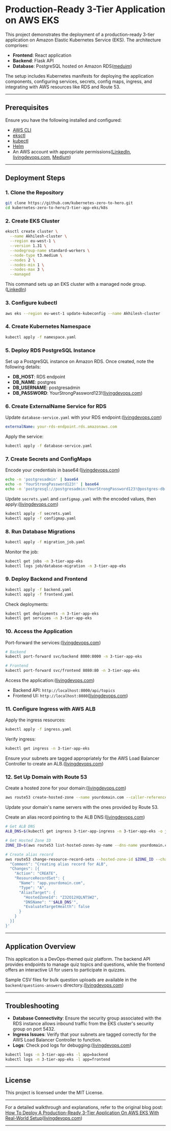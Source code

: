 # Production-Ready 3-Tier Application on AWS EKS

This project demonstrates the deployment of a production-ready 3-tier application on Amazon Elastic Kubernetes Service (EKS). The architecture comprises:

* **Frontend**: React application
* **Backend**: Flask API
* **Database**: PostgreSQL hosted on Amazon RDS([meduim](https://towardsaws.com/stop-following-useless-tutorials-learn-kubernetes-on-aws-like-a-pro-1186aa8a33ac))

The setup includes Kubernetes manifests for deploying the application components, configuring services, secrets, config maps, ingress, and integrating with AWS resources like RDS and Route 53.

---

## Prerequisites

Ensure you have the following installed and configured:

* [AWS CLI](https://docs.aws.amazon.com/cli/latest/userguide/install-cliv2.html)
* [eksctl](https://docs.aws.amazon.com/eks/latest/userguide/eksctl.html)
* [kubectl](https://kubernetes.io/docs/tasks/tools/)
* [Helm](https://helm.sh/docs/intro/install/)
* An AWS account with appropriate permissions([LinkedIn][2], [livingdevops.com][3], [Medium][4])

---

## Deployment Steps

### 1. Clone the Repository

```bash
git clone https://github.com/kubernetes-zero-to-hero.git
cd kubernetes-zero-to-hero/3-tier-app-eks/k8s
```



### 2. Create EKS Cluster

```bash
eksctl create cluster \
  --name Akhilesh-cluster \
  --region eu-west-1 \
  --version 1.31 \
  --nodegroup-name standard-workers \
  --node-type t3.medium \
  --nodes 2 \
  --nodes-min 1 \
  --nodes-max 3 \
  --managed
```



This command sets up an EKS cluster with a managed node group.([LinkedIn][2])

### 3. Configure kubectl

```bash
aws eks --region eu-west-1 update-kubeconfig --name Akhilesh-cluster
```



### 4. Create Kubernetes Namespace

```bash
kubectl apply -f namespace.yaml
```



### 5. Deploy RDS PostgreSQL Instance

Set up a PostgreSQL instance on Amazon RDS. Once created, note the following details:

* **DB\_HOST**: RDS endpoint
* **DB\_NAME**: postgres
* **DB\_USERNAME**: postgresadmin
* **DB\_PASSWORD**: YourStrongPassword123!([livingdevops.com][3])

### 6. Create ExternalName Service for RDS

Update `database-service.yaml` with your RDS endpoint:([livingdevops.com][3])

```yaml
externalName: your-rds-endpoint.rds.amazonaws.com
```



Apply the service:

```bash
kubectl apply -f database-service.yaml
```



### 7. Create Secrets and ConfigMaps

Encode your credentials in base64:([livingdevops.com][3])

```bash
echo -n 'postgresadmin' | base64
echo -n 'YourStrongPassword123!' | base64
echo -n 'postgresql://postgresadmin:YourStrongPassword123!@postgres-db.3-tier-app-eks.svc.cluster.local:5432/postgres' | base64
```



Update `secrets.yaml` and `configmap.yaml` with the encoded values, then apply:([livingdevops.com][3])

```bash
kubectl apply -f secrets.yaml
kubectl apply -f configmap.yaml
```



### 8. Run Database Migrations

```bash
kubectl apply -f migration_job.yaml
```



Monitor the job:

```bash
kubectl get jobs -n 3-tier-app-eks
kubectl logs job/database-migration -n 3-tier-app-eks
```



### 9. Deploy Backend and Frontend

```bash
kubectl apply -f backend.yaml
kubectl apply -f frontend.yaml
```



Check deployments:

```bash
kubectl get deployments -n 3-tier-app-eks
kubectl get services -n 3-tier-app-eks
```



### 10. Access the Application

Port-forward the services:([livingdevops.com][3])

```bash
# Backend
kubectl port-forward svc/backend 8000:8000 -n 3-tier-app-eks

# Frontend
kubectl port-forward svc/frontend 8080:80 -n 3-tier-app-eks
```



Access the application:([livingdevops.com][3])

* Backend API: `http://localhost:8000/api/topics`
* Frontend UI: `http://localhost:8080`([livingdevops.com][3])

### 11. Configure Ingress with AWS ALB

Apply the ingress resources:

```bash
kubectl apply -f ingress.yaml
```



Verify ingress:

```bash
kubectl get ingress -n 3-tier-app-eks
```



Ensure your subnets are tagged appropriately for the AWS Load Balancer Controller to create an ALB.([livingdevops.com][3])

### 12. Set Up Domain with Route 53

Create a hosted zone for your domain:([livingdevops.com][3])

```bash
aws route53 create-hosted-zone --name yourdomain.com --caller-reference $(date +%s)
```



Update your domain's name servers with the ones provided by Route 53.

Create an alias record pointing to the ALB DNS:([livingdevops.com][3])

```bash
# Get ALB DNS
ALB_DNS=$(kubectl get ingress 3-tier-app-ingress -n 3-tier-app-eks -o jsonpath='{.status.loadBalancer.ingress[0].hostname}')

# Get Hosted Zone ID
ZONE_ID=$(aws route53 list-hosted-zones-by-name --dns-name yourdomain.com --query "HostedZones[0].Id" --output text | sed 's/\/hostedzone\///')

# Create alias record
aws route53 change-resource-record-sets --hosted-zone-id $ZONE_ID --change-batch '{
  "Comment": "Creating alias record for ALB",
  "Changes": [{
    "Action": "CREATE",
    "ResourceRecordSet": {
      "Name": "app.yourdomain.com",
      "Type": "A",
      "AliasTarget": {
        "HostedZoneId": "Z32O12XQLNTSW2",
        "DNSName": "'$ALB_DNS'",
        "EvaluateTargetHealth": false
      }
    }
  }]
}'
```



---

## Application Overview

This application is a DevOps-themed quiz platform. The backend API provides endpoints to manage quiz topics and questions, while the frontend offers an interactive UI for users to participate in quizzes.

Sample CSV files for bulk question uploads are available in the `backend/questions-answers` directory.([livingdevops.com][3])

---

## Troubleshooting

* **Database Connectivity**: Ensure the security group associated with the RDS instance allows inbound traffic from the EKS cluster's security group on port 5432.
* **Ingress Issues**: Verify that your subnets are tagged correctly for the AWS Load Balancer Controller to function.
* **Logs**: Check pod logs for debugging:([livingdevops.com][3])

```bash
kubectl logs -n 3-tier-app-eks -l app=backend
kubectl logs -n 3-tier-app-eks -l app=frontend
```



---

## License

This project is licensed under the MIT License.

---

For a detailed walkthrough and explanations, refer to the original blog post: [How To Deploy A Production-Ready 3-Tier Application On AWS EKS With Real-World Setup](https://livingdevops.com/devops/deploying-a-production-ready-3-tier-app-on-aws-eks-with-eks/)([livingdevops.com][5])

---

[1]: https://medium.com/%40silas.cloudspace/containerizing-and-deploying-a-three-tier-application-on-aws-eks-with-kubernetes-bd9b0eaf2648?utm_source=chatgpt.com "Containerizing and Deploying a Three-Tier Application on AWS EKS ..."
[2]: https://www.linkedin.com/pulse/how-i-deployed-3-tier-web-app-aws-eks-using-kubernetes-usama-malik-yeiec?utm_source=chatgpt.com "How I Deployed a 3-Tier Web App on AWS EKS Using Kubernetes"
[3]: https://livingdevops.com/devops/deploying-a-production-ready-3-tier-app-on-aws-eks-with-eks/?utm_source=chatgpt.com "How To Deploy A Production-Ready 3-Tier Application On AWS ..."
[4]: https://jay75chauhan.medium.com/streamlined-end-to-end-devsecops-kubernetes-three-tier-project-with-aws-eks-terraform-argocd-0ab73d9de11f?utm_source=chatgpt.com "Streamlined End-to-End DevSecOps Kubernetes Three-Tier Project ..."
[5]: https://livingdevops.com/category/devops/?utm_source=chatgpt.com "Category Devops"

